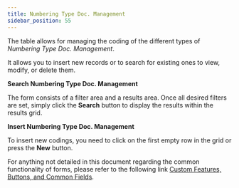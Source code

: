 ```yaml
---
title: Numbering Type Doc. Management 
sidebar_position: 55
---
```


The table allows for managing the coding of the different types of *Numbering Type Doc. Management*.

It allows you to insert new records or to search for existing ones to view, modify, or delete them.

**Search Numbering Type Doc. Management**

The form consists of a filter area and a results area. Once all desired filters are set, simply click the **Search** button to display the results within the results grid.

**Insert Numbering Type Doc. Management**

To insert new codings, you need to click on the first empty row in the grid or press the **New** button.

For anything not detailed in this document regarding the common functionality of forms, please refer to the following link [Custom Features, Buttons, and Common Fields](/docs/guide/common).